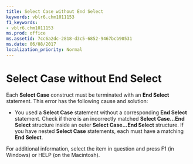 ```yaml
---
title: Select Case without End Select
keywords: vblr6.chm1011153
f1_keywords:
- vblr6.chm1011153
ms.prod: office
ms.assetid: 7cc6a2dc-2818-d3c5-6852-9467bcb90531
ms.date: 06/08/2017
localization_priority: Normal
---
```



# Select Case without End Select

Each  **Select Case** construct must be terminated with an **End Select** statement. This error has the following cause and solution:



- You used a  **Select Case** statement without a corresponding **End Select** statement. Check if there is an incorrectly matched **Select Case...End Select** structure inside an outer **Select Case...End Select** structure. If you have nested **Select Case** statements, each must have a matching **End Select**.
    

For additional information, select the item in question and press F1 (in Windows) or HELP (on the Macintosh).


